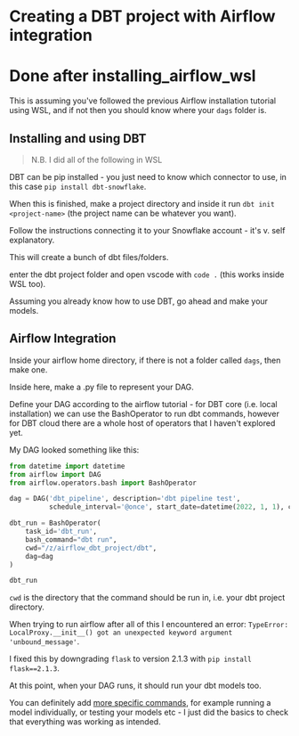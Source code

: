 # Creating a DBT project with Airflow integration

# Done after installing_airflow_wsl

This is assuming you've followed the previous Airflow installation tutorial using WSL, and if not then you should know where your `dags` folder is.

## Installing and using DBT

> N.B. I did all of the following in WSL

DBT can be pip installed - you just need to know which connector to use, in this case `pip install dbt-snowflake`.

When this is finished, make a project directory and inside it run `dbt init <project-name>` (the project name can be whatever you want).

Follow the instructions connecting it to your Snowflake account - it's v. self explanatory.

This will create a bunch of dbt files/folders.

enter the dbt project folder and open vscode with `code .` (this works inside WSL too).

Assuming you already know how to use DBT, go ahead and make your models.

## Airflow Integration

Inside your airflow home directory, if there is not a folder called `dags`, then make one.

Inside here, make a .py file to represent your DAG.

Define your DAG according to the airflow tutorial - for DBT core (i.e. local installation) we can use the BashOperator to run dbt commands, however for DBT cloud there are a whole host of operators that I haven't explored yet.

My DAG looked something like this:

```python
from datetime import datetime
from airflow import DAG
from airflow.operators.bash import BashOperator

dag = DAG('dbt_pipeline', description='dbt pipeline test',
          schedule_interval='@once', start_date=datetime(2022, 1, 1), catchup=False)    

dbt_run = BashOperator(
    task_id='dbt_run',
    bash_command="dbt run",
    cwd="/z/airflow_dbt_project/dbt",
    dag=dag
)

dbt_run
```

`cwd` is the directory that the command should be run in, i.e. your dbt project directory.

When trying to run airflow after all of this I encountered an error: `TypeError: LocalProxy.__init__() got an unexpected keyword argument 'unbound_message'`.

I fixed this by downgrading `flask` to version 2.1.3 with `pip install flask==2.1.3`.

At this point, when your DAG runs, it should run your dbt models too.

You can definitely add [more specific commands](https://docs.getdbt.com/reference/dbt-commands), for example running a model individually, or testing your models etc - I just did the basics to check that everything was working as intended.
